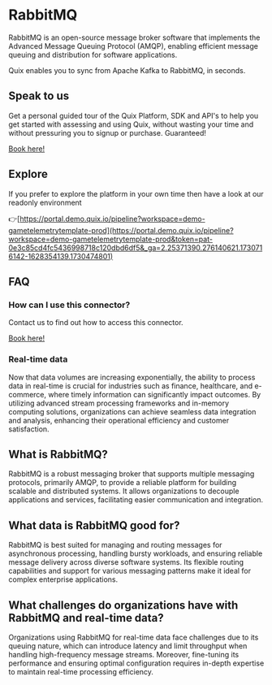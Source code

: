 <!--[tech-name]-->
# RabbitMQ

<!--[blurb-about-tech]-->
RabbitMQ is an open-source message broker software that implements the Advanced Message Queuing Protocol (AMQP), enabling efficient message queuing and distribution for software applications.

Quix enables you to sync from Apache Kafka <span id="to_or_from">to</span> <span id="techname">RabbitMQ</span>, in seconds.

## Speak to us

Get a personal guided tour of the Quix Platform, SDK and API's to help you get started with assessing and using Quix, without wasting your time and without pressuring you to signup or purchase. Guaranteed!

[Book here!](https://share.hsforms.com/1iW0TmZzKQMChk0lxd_tGiw4yjw2?__hstc=175542013.19c333c2ae8002be5fbc6a17a447e442.1730474801833.1730474801833.1730716142494.2&__hssc=175542013.2.1730716142494&__hsfp=3927774151)

## Explore

If you prefer to explore the platform in your own time then have a look at our readonly environment

👉[https://portal.demo.quix.io/pipeline?workspace=demo-gametelemetrytemplate-prod](https://portal.demo.quix.io/pipeline?workspace=demo-gametelemetrytemplate-prod&token=pat-0e3c85cd4fc5436998718c120dbd6df5&_ga=2.25371390.276140621.1730716142-1628354139.1730474801)

## FAQ 

### How can I use this connector?

Contact us to find out how to access this connector.

[Book here!](https://share.hsforms.com/1iW0TmZzKQMChk0lxd_tGiw4yjw2?__hstc=175542013.19c333c2ae8002be5fbc6a17a447e442.1730474801833.1730474801833.1730716142494.2&__hssc=175542013.2.1730716142494&__hsfp=3927774151)

### Real-time data

Now that data volumes are increasing exponentially, the ability to process data in real-time is crucial for industries such as finance, healthcare, and e-commerce, where timely information can significantly impact outcomes. By utilizing advanced stream processing frameworks and in-memory computing solutions, organizations can achieve seamless data integration and analysis, enhancing their operational efficiency and customer satisfaction.

## What is <span id="techname">RabbitMQ</span>?

<!--[tech-seo-text]-->
RabbitMQ is a robust messaging broker that supports multiple messaging protocols, primarily AMQP, to provide a reliable platform for building scalable and distributed systems. It allows organizations to decouple applications and services, facilitating easier communication and integration.

## What data is <span id="techname">RabbitMQ</span> good for?

<!--[tech-data-seo-text]-->
RabbitMQ is best suited for managing and routing messages for asynchronous processing, handling bursty workloads, and ensuring reliable message delivery across diverse software systems. Its flexible routing capabilities and support for various messaging patterns make it ideal for complex enterprise applications.

## What challenges do organizations have with <span id="techname">RabbitMQ</span> and real-time data?

<!--[tech-challenges-seo-text]-->
Organizations using RabbitMQ for real-time data face challenges due to its queuing nature, which can introduce latency and limit throughput when handling high-frequency message streams. Moreover, fine-tuning its performance and ensuring optimal configuration requires in-depth expertise to maintain real-time processing efficiency.